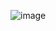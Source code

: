 ![image](https://github.com/gustavimm/criando-formulario/assets/104872930/d9478642-a26b-4aea-b35b-b874936531de)
